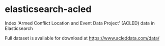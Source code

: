 # elasticsearch-acled
Index 'Armed Conflict Location and Event Data Project' (ACLED) data in Elasticsearch

Full dataset is available for download at https://www.acleddata.com/data/
